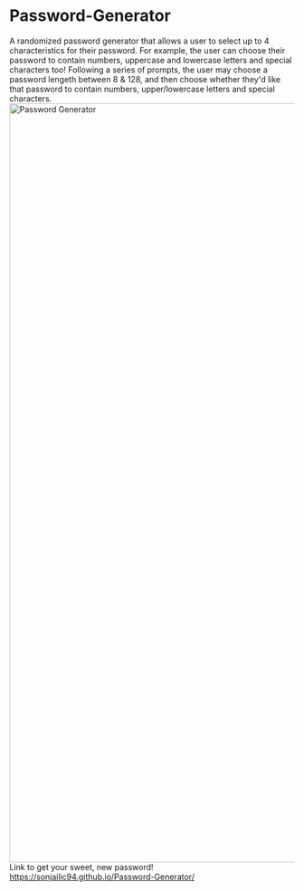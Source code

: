 # Password-Generator
A randomized password generator that allows a user to select up to 4 characteristics for their password. For example, the user can choose their password to contain numbers, uppercase and lowercase letters and special characters too! Following a series of prompts, the user may choose a password lengeth between 8 & 128, and then choose whether they'd like that password to contain numbers, upper/lowercase letters and special characters.
<img width="1341" alt="Password Generator" src="https://user-images.githubusercontent.com/104938407/176553665-262cd98e-cfca-4232-bdf3-3b0c34c9cd77.png">
Link to get your sweet, new password! https://sonjailic94.github.io/Password-Generator/
